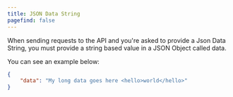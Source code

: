 ```yaml
---
title: JSON Data String
pagefind: false
---
```


When sending requests to the API and you're asked to provide a Json Data String, you must provide a string based value
in a JSON Object called data.

You can see an example below:

```json
{
    "data": "My long data goes here <hello>world</hello>"
}
```
